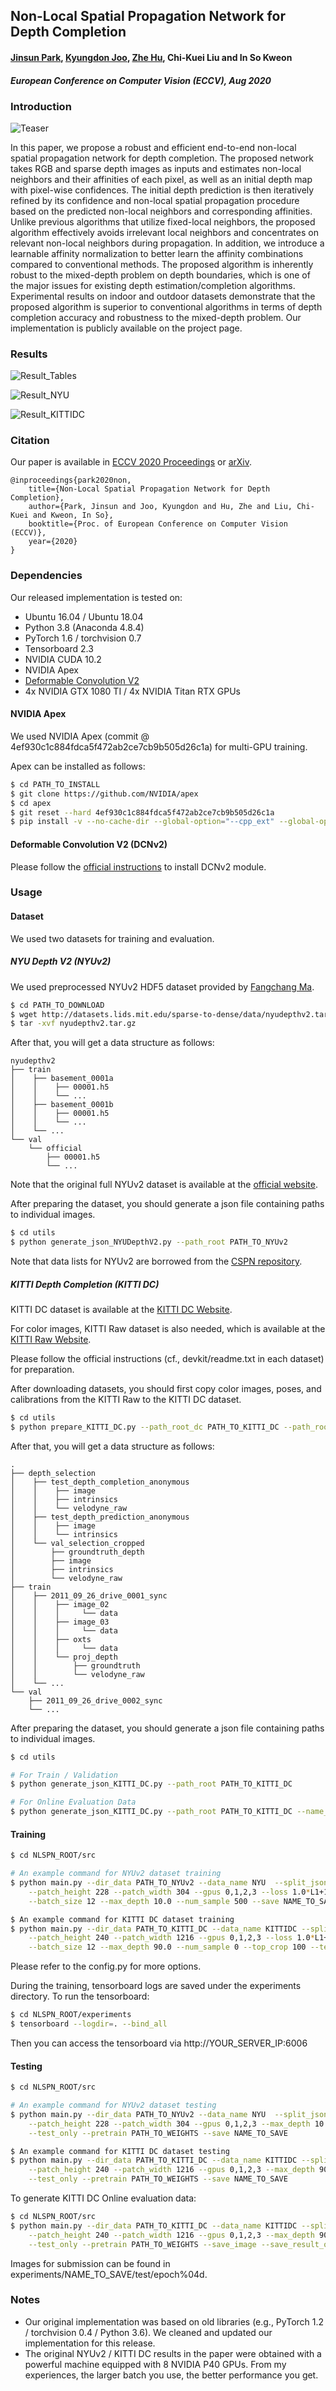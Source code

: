 Non-Local Spatial Propagation Network for Depth Completion
----------

#### [Jinsun Park](https://zzangjinsun.github.io), [Kyungdon Joo](https://kdjoo369.wixsite.com/kdjoo), [Zhe Hu](https://zjuela.github.io/), Chi-Kuei Liu and In So Kweon

#### _European Conference on Computer Vision (ECCV), Aug 2020_


### Introduction

![Teaser](./images/NLSPN_teaser.png)

In this paper, we propose a robust and efficient end-to-end non-local spatial propagation network for depth completion. The proposed network takes RGB and sparse depth images as inputs and estimates non-local neighbors and their affinities of each pixel, as well as an initial depth map with pixel-wise confidences. The initial depth prediction is then iteratively refined by its confidence and non-local spatial propagation procedure based on the predicted non-local neighbors and corresponding affinities. Unlike previous algorithms that utilize fixed-local neighbors, the proposed algorithm effectively avoids irrelevant local neighbors and concentrates on relevant non-local neighbors during propagation. In addition, we introduce a learnable affinity normalization to better learn the affinity combinations compared to conventional methods. The proposed algorithm is inherently robust to the mixed-depth problem on depth boundaries, which is one of the major issues for existing depth estimation/completion algorithms. Experimental results on indoor and outdoor datasets demonstrate that the proposed algorithm is superior to conventional algorithms in terms of depth completion accuracy and robustness to the mixed-depth problem. Our implementation is publicly available on the project page.


### Results

![Result_Tables](./images/NLSPN_Result_Tables.png)

![Result_NYU](./images/NLSPN_Result_NYU.png)

![Result_KITTIDC](./images/NLSPN_Result_KITTIDC.png)


### Citation

Our paper is available in [ECCV 2020 Proceedings](http://www.ecva.net/papers/eccv_2020/papers_ECCV/html/1810_ECCV_2020_paper.php) or [arXiv](https://arxiv.org/abs/2007.10042).

```
@inproceedings{park2020non,
    title={Non-Local Spatial Propagation Network for Depth Completion},
    author={Park, Jinsun and Joo, Kyungdon and Hu, Zhe and Liu, Chi-Kuei and Kweon, In So},
    booktitle={Proc. of European Conference on Computer Vision (ECCV)},
    year={2020}
}
```


### Dependencies

Our released implementation is tested on:

- Ubuntu 16.04 / Ubuntu 18.04
- Python 3.8 (Anaconda 4.8.4)
- PyTorch 1.6 / torchvision 0.7
- Tensorboard 2.3
- NVIDIA CUDA 10.2
- NVIDIA Apex
- [Deformable Convolution V2](https://github.com/charlesshang/DCNv2)
- 4x NVIDIA GTX 1080 TI / 4x NVIDIA Titan RTX GPUs


#### NVIDIA Apex

We used NVIDIA Apex (commit @ 4ef930c1c884fdca5f472ab2ce7cb9b505d26c1a) for multi-GPU training.

Apex can be installed as follows:

```bash
$ cd PATH_TO_INSTALL
$ git clone https://github.com/NVIDIA/apex
$ cd apex
$ git reset --hard 4ef930c1c884fdca5f472ab2ce7cb9b505d26c1a
$ pip install -v --no-cache-dir --global-option="--cpp_ext" --global-option="--cuda_ext" ./ 
```


#### Deformable Convolution V2 (DCNv2)

Please follow the [official instructions](https://github.com/charlesshang/DCNv2) to install DCNv2 module.


### Usage


#### Dataset

We used two datasets for training and evaluation.

##### NYU Depth V2 (NYUv2)

We used preprocessed NYUv2 HDF5 dataset provided by [Fangchang Ma](https://github.com/fangchangma/sparse-to-dense).

```bash
$ cd PATH_TO_DOWNLOAD
$ wget http://datasets.lids.mit.edu/sparse-to-dense/data/nyudepthv2.tar.gz
$ tar -xvf nyudepthv2.tar.gz
```

After that, you will get a data structure as follows:

```
nyudepthv2
├── train
│    ├── basement_0001a
│    │    ├── 00001.h5
│    │    └── ...
│    ├── basement_0001b
│    │    ├── 00001.h5
│    │    └── ...
│    └── ...
└── val
    └── official
        ├── 00001.h5
        └── ...
```

Note that the original full NYUv2 dataset is available at the [official website](https://cs.nyu.edu/~silberman/datasets/nyu_depth_v2.html).

After preparing the dataset, you should generate a json file containing paths to individual images.

```bash
$ cd utils
$ python generate_json_NYUDepthV2.py --path_root PATH_TO_NYUv2
```

Note that data lists for NYUv2 are borrowed from the [CSPN repository](https://github.com/XinJCheng/CSPN/tree/master/cspn_pytorch/datalist).


##### KITTI Depth Completion (KITTI DC)

KITTI DC dataset is available at the [KITTI DC Website](http://www.cvlibs.net/datasets/kitti/eval_depth.php?benchmark=depth_completion).

For color images, KITTI Raw dataset is also needed, which is available at the [KITTI Raw Website](http://www.cvlibs.net/datasets/kitti/raw_data.php).

Please follow the official instructions (cf., devkit/readme.txt in each dataset) for preparation.

After downloading datasets, you should first copy color images, poses, and calibrations from the KITTI Raw to the KITTI DC dataset.

```bash
$ cd utils
$ python prepare_KITTI_DC.py --path_root_dc PATH_TO_KITTI_DC --path_root_raw PATH_TO_KITTI_RAW
```

After that, you will get a data structure as follows:

```
.
├── depth_selection
│    ├── test_depth_completion_anonymous
│    │    ├── image
│    │    ├── intrinsics
│    │    └── velodyne_raw
│    ├── test_depth_prediction_anonymous
│    │    ├── image
│    │    └── intrinsics
│    └── val_selection_cropped
│        ├── groundtruth_depth
│        ├── image
│        ├── intrinsics
│        └── velodyne_raw
├── train
│    ├── 2011_09_26_drive_0001_sync
│    │    ├── image_02
│    │    │     └── data
│    │    ├── image_03
│    │    │     └── data
│    │    ├── oxts
│    │    │     └── data
│    │    └── proj_depth
│    │        ├── groundtruth
│    │        └── velodyne_raw
│    └── ...
└── val
    ├── 2011_09_26_drive_0002_sync
    └── ...
```

After preparing the dataset, you should generate a json file containing paths to individual images.

```bash
$ cd utils

# For Train / Validation
$ python generate_json_KITTI_DC.py --path_root PATH_TO_KITTI_DC

# For Online Evaluation Data
$ python generate_json_KITTI_DC.py --path_root PATH_TO_KITTI_DC --name_out kitti_dc_test.json --test_data
```


#### Training

```bash
$ cd NLSPN_ROOT/src

# An example command for NYUv2 dataset training
$ python main.py --dir_data PATH_TO_NYUv2 --data_name NYU  --split_json ../data_json/nyu.json \
    --patch_height 228 --patch_width 304 --gpus 0,1,2,3 --loss 1.0*L1+1.0*L2 --epochs 20 \
    --batch_size 12 --max_depth 10.0 --num_sample 500 --save NAME_TO_SAVE

$ An example command for KITTI DC dataset training
$ python main.py --dir_data PATH_TO_KITTI_DC --data_name KITTIDC --split_json ../data_json/kitti_dc.json \
    --patch_height 240 --patch_width 1216 --gpus 0,1,2,3 --loss 1.0*L1+1.0*L2 --epochs 20 \
    --batch_size 12 --max_depth 90.0 --num_sample 0 --top_crop 100 --test_crop --save NAME_TO_SAVE
```

Please refer to the config.py for more options.

During the training, tensorboard logs are saved under the experiments directory. To run the tensorboard:

```bash
$ cd NLSPN_ROOT/experiments
$ tensorboard --logdir=. --bind_all
```

Then you can access the tensorboard via http://YOUR_SERVER_IP:6006


#### Testing

```bash
$ cd NLSPN_ROOT/src

# An example command for NYUv2 dataset testing
$ python main.py --dir_data PATH_TO_NYUv2 --data_name NYU  --split_json ../data_json/nyu.json \
    --patch_height 228 --patch_width 304 --gpus 0,1,2,3 --max_depth 10.0 --num_sample 500 \
    --test_only --pretrain PATH_TO_WEIGHTS --save NAME_TO_SAVE

$ An example command for KITTI DC dataset testing
$ python main.py --dir_data PATH_TO_KITTI_DC --data_name KITTIDC --split_json ../data_json/kitti_dc.json \
    --patch_height 240 --patch_width 1216 --gpus 0,1,2,3 --max_depth 90.0 --num_sample 0 \
    --test_only --pretrain PATH_TO_WEIGHTS --save NAME_TO_SAVE
```

To generate KITTI DC Online evaluation data:

```bash
$ cd NLSPN_ROOT/src
$ python main.py --dir_data PATH_TO_KITTI_DC --data_name KITTIDC --split_json ../data_json/kitti_dc_test.json \
    --patch_height 240 --patch_width 1216 --gpus 0,1,2,3 --max_depth 90.0 --num_sample 0 \
    --test_only --pretrain PATH_TO_WEIGHTS --save_image --save_result_only --save NAME_TO_SAVE
```

Images for submission can be found in experiments/NAME_TO_SAVE/test/epoch%04d.



### Notes

- Our original implementation was based on old libraries (e.g., PyTorch 1.2 / torchvision 0.4 / Python 3.6). We cleaned and updated our implementation for this release.
- The original NYUv2 / KITTI DC results in the paper were obtained with a powerful machine equipped with 8 NVIDIA P40 GPUs. From my experiences, the larger batch you use, the better performance you get.
